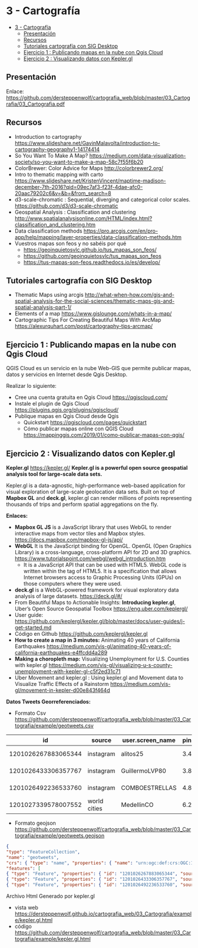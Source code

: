 # 3 -  Cartografía
- [3 - Cartografía](#3---cartograf%C3%ADa)
  - [Presentación](#presentaci%C3%B3n)
  - [Recursos](#recursos)
  - [Tutoriales cartografía con SIG Desktop](#tutoriales-cartograf%C3%ADa-con-sig-desktop)
  - [Ejercicio 1 : Publicando mapas en la nube con Qgis Cloud](#ejercicio-1--publicando-mapas-en-la-nube-con-qgis-cloud)
  - [Ejercicio 2 : Visualizando datos con Kepler.gl](#ejercicio-2--visualizando-datos-con-keplergl)

## Presentación

Enlace: https://github.com/dersteppenwolf/cartografia_web/blob/master/03_Cartografia/03_Cartografia.pdf


## Recursos

- Introduction to cartography https://www.slideshare.net/GavinMalavolta/introduction-to-cartography-geography1-14174414
- So You Want To Make A Map? https://medium.com/data-visualization-society/so-you-want-to-make-a-map-58c7f55f6b20
- ColorBrewer: Color Advice for Maps http://colorbrewer2.org/
- Intro to thematic mapping with carto https://www.slideshare.net/KristenVincent/maptime-madison-december-7th-2016?qid=09ec7af3-f23f-4dae-afc0-20aac79202c6&v=&b=&from_search=8
- d3-scale-chromatic : Sequential, diverging and categorical color scales. https://github.com/d3/d3-scale-chromatic
- Geospatial Analysis : Classification and clustering http://www.spatialanalysisonline.com/HTML/index.html?classification_and_clustering.htm
- Data classification methods https://pro.arcgis.com/en/pro-app/help/mapping/layer-properties/data-classification-methods.htm
- Vuestros mapas son feos y no sabéis por qué
  -   https://geoinquietosvlc.github.io/tus_mapas_son_feos/
  -   https://github.com/geoinquietosvlc/tus_mapas_son_feos
  -   https://tus-mapas-son-feos.readthedocs.io/es/develop/

## Tutoriales cartografía con SIG Desktop

- Thematic Maps using arcgis http://what-when-how.com/gis-and-spatial-analysis-for-the-social-sciences/thematic-maps-gis-and-spatial-analysis-part-1/
- Elements of a map https://www.gislounge.com/whats-in-a-map/
- Cartographic Tips For Creating Beautiful Maps With ArcMap https://alexurquhart.com/post/cartography-tips-arcmap/


## Ejercicio 1 : Publicando mapas en la nube con Qgis Cloud

QGIS Cloud  es un servicio en la nube Web-GIS que permite publicar mapas, datos y servicios en Internet desde Qgis Desktop.

Realizar lo siguiente: 

- Cree una cuenta gratuita en Qgis Cloud https://qgiscloud.com/
- Instale el plugin de Qgis Cloud https://plugins.qgis.org/plugins/qgiscloud/
- Publique mapas en Qgis Cloud desde Qgis 
  - Quickstart https://qgiscloud.com/pages/quickstart
  - Cómo publicar mapas online con QGIS Cloud https://mappinggis.com/2019/01/como-publicar-mapas-con-qgis/



## Ejercicio 2 : Visualizando datos con Kepler.gl

**Kepler.gl**  https://kepler.gl/ __Kepler.gl is a powerful open source geospatial analysis tool for large-scale data sets.__

Kepler.gl is a data-agnostic, high-performance web-based application for visual exploration of large-scale geolocation data sets. Built on top of **Mapbox GL** and **deck.gl**, kepler.gl can render millions of points representing thousands of trips and perform spatial aggregations on the fly.

**Enlaces:**

- **Mapbox GL JS** is a JavaScript library that uses WebGL to render interactive maps from vector tiles and Mapbox styles.  https://docs.mapbox.com/mapbox-gl-js/api/
- **WebGL**	It is the JavaScript binding for OpenGL. OpenGL (Open Graphics Library) is a cross-language, cross-platform API for 2D and 3D graphics. https://www.tutorialspoint.com/webgl/webgl_introduction.htm
  - It is a JavaScript API that can be used with HTML5. WebGL code is written within the <canvas> tag of HTML5. It is a specification that allows Internet browsers access to Graphic Processing Units (GPUs) on those computers where they were used.
- **deck.gl** is a WebGL-powered framework for visual exploratory data analysis of large datasets. https://deck.gl/#/
- From Beautiful Maps to Actionable Insights: **Introducing kepler.gl**, Uber’s Open Source Geospatial Toolbox https://eng.uber.com/keplergl/
- User guide: https://github.com/keplergl/kepler.gl/blob/master/docs/user-guides/j-get-started.md
- Código en Github https://github.com/keplergl/kepler.gl
- **How to create a map in 3 minutes:** Animating 40 years of California Earthquakes https://medium.com/vis-gl/animating-40-years-of-california-earthquakes-e4ffcdd4a289
- **Making a choropleth map:** Visualizing Unemployment for U.S. Counties with kepler.gl https://medium.com/vis-gl/visualizing-u-s-county-unemployment-with-kepler-gl-c5f2ed31c71
-  Uber Movement and kepler.gl : Using kepler.gl and Movement data to Visualize Traffic Effects of a Rainstorm https://medium.com/vis-gl/movement-in-kepler-d00e843f464d



**Datos Tweets Georreferenciados:**

 - Formato Csv https://github.com/dersteppenwolf/cartografia_web/blob/master/03_Cartografia/example/geotweets.csv

|id                 |source      |user.screen_name|pin.location.lat|pin.location.lon|lang|creation_date      |user.followers_count|entities.hashtags.text                   |
|-------------------|------------|----------------|----------------|----------------|----|-------------------|--------------------|-----------------------------------------|
|1201026267883065344|instagram   |alitos25        |3.47645398      |-76.52784348    |es  |2019-12-01T01:32:30|696                 |Chipichape,Mom,Diciembre,ILoveYou        |
|1201026433306357767|instagram   |GuillermoLVP80  |3.89502747      |-76.29474677    |es  |2019-12-01T01:33:10|15                  |nuevostalentos,guadalajaradebuga         |
|1201026492236533760|instagram   |COMBOESTRELLAS  |4.83553936      |-75.66899716    |es  |2019-12-01T01:33:24|727                 |elcombodelasestrellas,marlonmuriel,envivo|
|1201027339578007552|world cities|MedellinCO      |6.24            |-75.59          |en  |2019-12-01T01:36:46|133                 |                                         |


 - Formato geojson https://github.com/dersteppenwolf/cartografia_web/blob/master/03_Cartografia/example/geotweets.geojson

```json
{
"type": "FeatureCollection",
"name": "geotweets",
"crs": { "type": "name", "properties": { "name": "urn:ogc:def:crs:OGC:1.3:CRS84" } },
"features": [
{ "type": "Feature", "properties": { "id": "1201026267883065344", "source": "instagram", "user.screen_name": "alitos25", "pin.location.lat": "3.47645398", "pin.location.lon": "-76.52784348", "lang": "es", "creation_date": "2019-12-01T01:32:30", "user.followers_count": "696", "entities.hashtags.text": "Chipichape,Mom,Diciembre,ILoveYou" }, "geometry": { "type": "Point", "coordinates": [ -76.52784348, 3.47645398 ] } },
{ "type": "Feature", "properties": { "id": "1201026433306357767", "source": "instagram", "user.screen_name": "GuillermoLVP80", "pin.location.lat": "3.89502747", "pin.location.lon": "-76.29474677", "lang": "es", "creation_date": "2019-12-01T01:33:10", "user.followers_count": "15", "entities.hashtags.text": "nuevostalentos,guadalajaradebuga" }, "geometry": { "type": "Point", "coordinates": [ -76.29474677, 3.89502747 ] } },
{ "type": "Feature", "properties": { "id": "1201026492236533760", "source": "instagram", "user.screen_name": "COMBOESTRELLAS", "pin.location.lat": "4.83553936", "pin.location.lon": "-75.66899716", "lang": "es", "creation_date": "2019-12-01T01:33:24", "user.followers_count": "727", "entities.hashtags.text": "elcombodelasestrellas,marlonmuriel,envivo" }, "geometry": { "type": "Point", "coordinates": [ -75.66899716, 4.83553936 ] } },

```

Archivo Html Generado por kepler.gl 
- vista web https://dersteppenwolf.github.io/cartografia_web/03_Cartografia/example/kepler.gl.html
- código https://github.com/dersteppenwolf/cartografia_web/blob/master/03_Cartografia/example/kepler.gl.html
